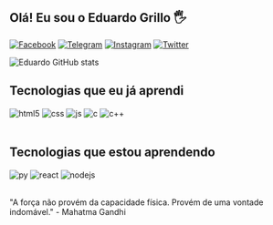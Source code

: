 ## Olá! Eu sou o Eduardo Grillo 🖐️

[![Facebook](https://img.shields.io/badge/Facebook-1877F2?style=for-the-badge&logo=facebook&logoColor=white)](https://www.facebook.com/eduardo.grillo.54)
[![Telegram](https://img.shields.io/badge/Telegram-2CA5E0?style=for-the-badge&logo=telegram&logoColor=white)](https://t.me/eduardogrilloo)
[![Instagram](https://img.shields.io/badge/Instagram-E4405F?style=for-the-badge&logo=instagram&logoColor=white)](https://www.instagram.com/eduardogrillo_/)
[![Twitter](https://img.shields.io/badge/Twitter-1DA1F2?style=for-the-badge&logo=twitter&logoColor=white)](https://twitter.com/EduardoGrillo_)

![Eduardo GitHub stats](https://github-readme-stats.vercel.app/api?username=eduardogrillo&show_icons=true&theme=dracula&count_private=true)

## Tecnologias que eu já aprendi

<div style="display: inline_block">
  <img align="center" alt="html5" src="https://img.shields.io/badge/HTML5-E34F26?style=for-the-badge&logo=html5&logoColor=white" />
  <img align="center" alt="css" src="https://img.shields.io/badge/CSS3-1572B6?style=for-the-badge&logo=css3&logoColor=white" />
  <img align="center" alt="js" src="https://img.shields.io/badge/JavaScript-F7DF1E?style=for-the-badge&logo=javascript&logoColor=black" />
  <img align="center" alt="c" src="https://img.shields.io/badge/C-00599C?style=for-the-badge&logo=c&logoColor=white" />
  <img align="center" alt="c++" src="https://img.shields.io/badge/C%2B%2B-00599C?style=for-the-badge&logo=c%2B%2B&logoColor=white" />
</div><br/>

## Tecnologias que estou aprendendo 

<div style="display: inline_block">
<img align="center" alt="py" src="https://img.shields.io/badge/Python-3776AB?style=for-the-badge&logo=python&logoColor=white" />
<img align="center" alt="react" src="https://img.shields.io/badge/React-20232A?style=for-the-badge&logo=react&logoColor=61DAFB" />
<img align="center" alt="nodejs" src="https://img.shields.io/badge/Node.js-43853D?style=for-the-badge&logo=node.js&logoColor=white" />
</div><br/>


"A força não provém da capacidade física. Provém de uma vontade indomável." - Mahatma Gandhi 



